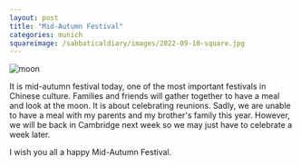 ```yaml
---
layout: post
title: "Mid-Autumn Festival"
categories: munich
squareimage: /sabbaticaldiary/images/2022-09-10-square.jpg
---
```

<img src="/sabbaticaldiary/images/2022-09-10.jpg" alt="moon" class="center">

It is mid-autumn festival today, one of the most important festivals in Chinese culture. Families and friends will gather together to have a meal and look at the moon. It is about celebrating reunions. Sadly, we are unable to have a meal with my parents and my brother's family this year. However, we will be back in Cambridge next week so we may just have to celebrate a week later.

I wish you all a happy Mid-Autumn Festival. 